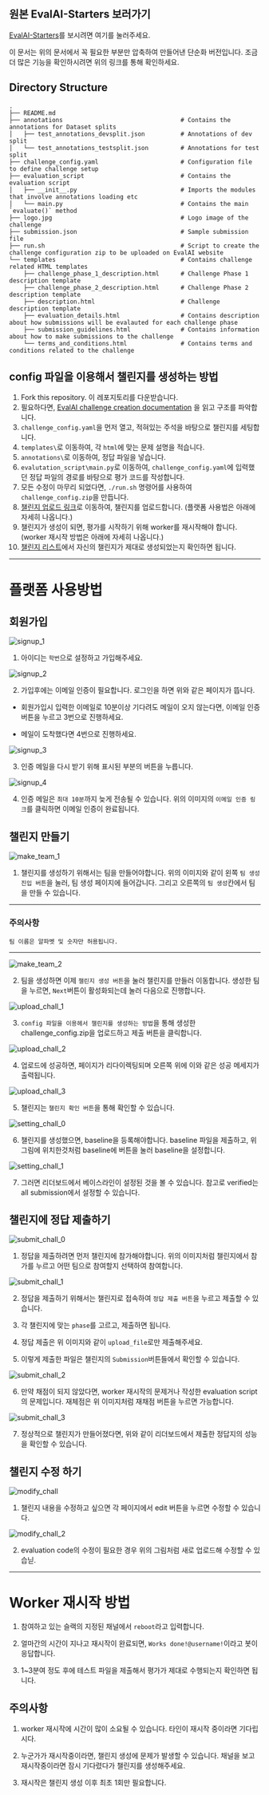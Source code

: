 ## 원본 EvalAI-Starters 보러가기

[EvalAI-Starters](https://github.com/Cloud-CV/EvalAI-Starters)를 보시려면 여기를 눌러주세요.

이 문서는 위의 문서에서 꼭 필요한 부분만 압축하여 만들어낸 단순화 버전입니다. 조금 더 많은 기능을 확인하시려면 위의 링크를 통해 확인하세요.

## Directory Structure

```
.
├── README.md
├── annotations                                 # Contains the annotations for Dataset splits
│   ├── test_annotations_devsplit.json          # Annotations of dev split
│   └── test_annotations_testsplit.json         # Annotations for test split
├── challenge_config.yaml                       # Configuration file to define challenge setup
├── evaluation_script                           # Contains the evaluation script
│   ├── __init__.py                             # Imports the modules that involve annotations loading etc
│   └── main.py                                 # Contains the main `evaluate()` method
├── logo.jpg                                    # Logo image of the challenge
├── submission.json                             # Sample submission file
├── run.sh                                      # Script to create the challenge configuration zip to be uploaded on EvalAI website
└── templates                                   # Contains challenge related HTML templates
    ├── challenge_phase_1_description.html      # Challenge Phase 1 description template
    ├── challenge_phase_2_description.html      # Challenge Phase 2 description template
    ├── description.html                        # Challenge description template
    ├── evaluation_details.html                 # Contains description about how submissions will be evalauted for each challenge phase
    ├── submission_guidelines.html              # Contains information about how to make submissions to the challenge
    └── terms_and_conditions.html               # Contains terms and conditions related to the challenge
```

## config 파일을 이용해서 챌린지를 생성하는 방법

1. Fork this repository. 이 레포지토리를 다운받습니다.
2. 필요하다면, [EvalAI challenge creation documentation](https://evalai.readthedocs.io/en/latest/configuration.html) 을 읽고 구조를 파악합니다.
3. `challenge_config.yaml`을 먼저 열고, 적혀있는 주석을 바탕으로 챌린지를 세팅합니다.
4. `templates\`로 이동하여, 각 `html`에 맞는 문제 설명을 적습니다.
5. `annotations\`로 이동하여, 정답 파일을 넣습니다.
6. `evalutation_script\main.py`로 이동하여, `challenge_config.yaml`에 입력했던 정답 파일의 경로를 바탕으로 평가 코드를 작성합니다.
6. 모든 수정이 마무리 되었다면, `./run.sh` 명령어를 사용하여 `challenge_config.zip`을 만듭니다.
7. [챌린지 업로드 링크](http://203.250.148.129:3088/web/challenge-host-teams)로 이동하여, 챌린지를 업로드합니다. (플랫폼 사용법은 아래에 자세히 나옵니다.)
8. 챌린지가 생성이 되면, 평가를 시작하기 위해 worker를 재시작해야 합니다. (worker 재시작 방법은 아래에 자세히 나옵니다.)
9. [챌린지 리스트](http://203.250.148.129:3088/web/challenges/list)에서 자신의 챌린지가 제대로 생성되었는지 확인하면 됩니다.

---

# 플랫폼 사용방법

## 회원가입

![signup_1](img/signup_1.png)

1. 아이디는 `학번`으로 설정하고 가입해주세요.

![signup_2](img/signup_2.png)

2. 가입후에는 이메일 인증이 필요합니다. 로그인을 하면 위와 같은 페이지가 뜹니다.

- 회원가입시 입력한 이메일로 10분이상 기다려도 메일이 오지 않는다면, 이메일 인증 버튼을 누르고 3번으로 진행하세요.

- 메일이 도착했다면 4번으로 진행하세요.

![signup_3](img/signup_3.png)

3. 인증 메일을 다시 받기 위해 표시된 부분의 버튼을 누릅니다.

![signup_4](img/signup_4.png)

4. 인증 메일은 ```최대 10분```까지 늦게 전송될 수 있습니다. 위의 이미지의 ```이메일 인증 링크```를 클릭하면 이메일 인증이 완료됩니다.

## 챌린지 만들기

![make_team_1](img/make_team_1.png)

1. 챌린지를 생성하기 위해서는 팀을 만들어야합니다. 위의 이미지와 같이 왼쪽 `팀 생성 진입 버튼`을 눌러, 팀 생성 페이지에 들어갑니다. 그리고 오른쪽의 `팀 생성`칸에서 팀을 만들 수 있습니다. 

---

### 주의사항
```
팀 이름은 알파벳 및 숫자만 허용됩니다.
```

---

![make_team_2](img/make_team_2.png)

2. 팀을 생성하면 이제 `챌린지 생성 버튼`을 눌러 챌린지를 만들러 이동합니다. 생성한 팀을 누르면, `Next`버튼이 활성화되는데 눌러 다음으로 진행합니다.

![upload_chall_1](img/upload_chall_1.png)

3. `config 파일을 이용헤서 챌린지를 생성하는 방법`을 통해 생성한 challenge_config.zip을 업로드하고 제출 버튼을 클릭합니다.

![upload_chall_2](img/upload_chall_2.png)

4. 업로드에 성공하면, 페이지가 리다이렉팅되며 오른쪽 위에 이와 같은 성공 메세지가 출력됩니다.

![upload_chall_3](img/upload_chall_3.png)

5. 챌린지는 `챌린지 확인 버튼`을 통해 확인할 수 있습니다.

![setting_chall_0](img/setting_chall_0.png)

6. 챌린지를 생성했으면, baseline을 등록해야합니다. baseline 파일을 제출하고, 위 그림에 위치한것처럼 baseline에 버튼을 눌러 baseline을 설정합니다.

![setting_chall_1](img/setting_chall_1.png)

7. 그러면 리더보드에서 베이스라인이 설정된 것을 볼 수 있습니다. 참고로 verified는 all submission에서 설정할 수 있습니다.

## 챌린지에 정답 제출하기

![submit_chall_0](img/submit_chall_0.png)

1. 정답을 제출하려면 먼저 챌린지에 참가해야합니다. 위의 이미지처럼 챌린지에서 참가를 누르고 어떤 팀으로 참여할지 선택하여 참여합니다.

![submit_chall_1](img/submit_chall_1.png)

2. 정답을 제출하기 위해서는 챌린지로 접속하여 `정답 제출 버튼`을 누르고 제출할 수 있습니다.

3. 각 챌린지에 맞는 `phase`를 고르고, 제출하면 됩니다.

4. 정답 제출은 위 이미지와 같이 `upload_file`로만 제출해주세요.

5. 이렇게 제출한 파일은 챌린지의 `Submission`버튼들에서 확인할 수 있습니다.

![submit_chall_2](img/submit_chall_2.png)

6. 만약 채점이 되지 않았다면, worker 재시작의 문제거나 작성한 evaluation script의 문제입니다. 재체점은 위 이미지처럼 재채점 버튼을 누르면 가능합니다.

![submit_chall_3](img/submit_chall_3.png)

7. 정상적으로 챌린지가 만들어졌다면, 위와 같이 리더보드에서 제출한 정답지의 성능을 확인할 수 있습니다.

## 챌린지 수정 하기

![modify_chall](img/modify_chall.png)

1. 챌린지 내용을 수정하고 싶으면 각 페이지에서 edit 버튼을 누르면 수정할 수 있습니다.

![modify_chall_2](img/modify_chall_2.png)

2. evaluation code의 수정이 필요한 경우 위의 그림처럼 새로 업로드해 수정할 수 있습닏.

---

# Worker 재시작 방법

1. 참여하고 있는 슬랙의 지정된 채널에서 `reboot`라고 입력합니다.

2. 얼마간의 시간이 지나고 재시작이 완료되면, `Works done!@username!`이라고 봇이 응답합니다.

3. 1~3분여 정도 후에 테스트 파일을 제출해서 평가가 제대로 수행되는지 확인하면 됩니다.

## 주의사항

1. worker 재시작에 시간이 많이 소요될 수 있습니다. 타인이 재시작 중이라면 기다립시다.

2. 누군가가 재시작중이라면, 챌린지 생성에 문제가 발생할 수 있습니다. 채널을 보고 재시작중이라면 잠시 기다렸다가 챌린지를 생성해주세요.

3. 재시작은 챌린지 생성 이후 최초 1회만 필요합니다.
